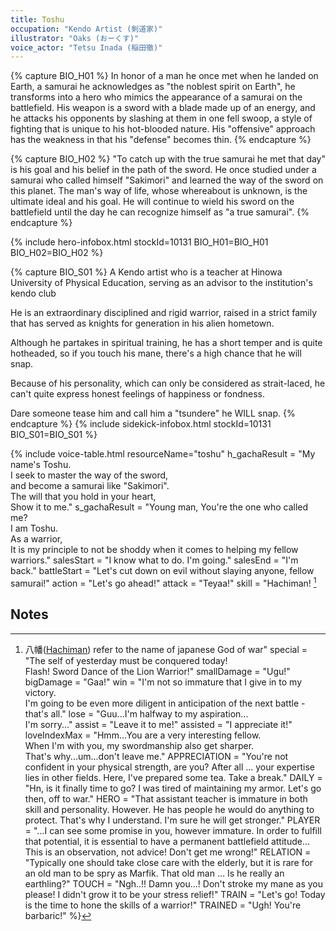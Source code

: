 ```yaml
---
title: Toshu
occupation: "Kendo Artist (剣道家)"
illustrator: "Oaks (おーくす)"
voice_actor: "Tetsu Inada (稲田徹)"
---
```


{% capture BIO_H01 %}
In honor of a man he once met when he landed on Earth, a samurai he acknowledges as "the noblest spirit on Earth", he transforms into a hero who mimics the appearance of a samurai on the battlefield.
His weapon is a sword with a blade made up of an energy, and he attacks his opponents by slashing at them in one fell swoop, a style of fighting that is unique to his hot-blooded nature.
His "offensive" approach has the weakness in that his "defense" becomes thin.
{% endcapture %}

{% capture BIO_H02 %}
"To catch up with the true samurai he met that day" is his goal and his belief in the path of the sword.
He once studied under a samurai who called himself "Sakimori" and learned the way of the sword on this planet.
The man's way of life, whose whereabout is unknown, is the ultimate ideal and his goal.
He will continue to wield his sword on the battlefield until the day he can recognize himself as "a true samurai".
{% endcapture %}

{% include hero-infobox.html stockId=10131 BIO_H01=BIO_H01 BIO_H02=BIO_H02 %}

{% capture BIO_S01 %}
A Kendo artist who is a teacher at Hinowa University of Physical Education, serving as an advisor to the institution's kendo club

He is an extraordinary disciplined and rigid warrior, raised in a strict family that has served as knights for generation in his alien hometown.

Although he partakes in spiritual training, he has a short temper and is quite hotheaded, so if you touch his mane, there's a high chance that he will snap.

Because of his personality, which can only be considered as strait-laced, he can't quite express honest feelings of happiness or fondness.

Dare someone tease him and call him a "tsundere" he WILL snap.
{% endcapture %}
{% include sidekick-infobox.html stockId=10131 BIO_S01=BIO_S01 %}

{% include voice-table.html resourceName="toshu"
h_gachaResult = "My name's Toshu.<br>I seek to master the way of the sword,<br>and become a samurai like &quot;Sakimori&quot;.<br>The will that you hold in your heart,<br>Show it to me."
s_gachaResult = "Young man, You're the one who called me?<br>I am Toshu.<br>As a warrior,<br>It is my principle to not be shoddy when it comes to helping my fellow warriors."
salesStart = "I know what to do. I'm going."
salesEnd = "I'm back."
battleStart = "Let's cut down on evil without slaying anyone, fellow samurai!"
action = "Let's go ahead!"
attack = "Teyaa!"
skill = "Hachiman! [^1]

[^1]: 八幡([Hachiman](https://en.wikipedia.org/wiki/Hachiman)) refer to the name of japanese God of war"
special = "The self of yesterday must be conquered today!<br>Flash! Sword Dance of the Lion Warrior!"
smallDamage = "Ugu!"
bigDamage = "Gaa!"
win = "I'm not so immature that I give in to my victory.<br>I'm going to be even more diligent in anticipation of the next battle - that's all."
lose = "Guu...I'm halfway to my aspiration...<br>I'm sorry..."
assist = "Leave it to me!"
assisted = "I appreciate it!"
loveIndexMax = "Hmm…You are a very interesting fellow.<br>When I'm with you, my swordmanship also get sharper.<br>That's why...um...don't leave me."
APPRECIATION = "You're not confident in your physical strength, are you?  After all ... your expertise lies in other fields. Here, I've prepared some tea. Take a break."
DAILY = "Hn, is it finally time to go?  I was tired of maintaining my armor.  Let's go then, off to war."
HERO = "That assistant teacher is immature in both skill and personality.  However.  He has people he would do anything to protect.  That's why I understand.  I'm sure he will get stronger."
PLAYER = "…I can see some promise in you, however immature.  In order to fulfill that potential, it is essential to have a permanent battlefield attitude… This is an observation, not advice!  Don't get me wrong!"
RELATION = "Typically one should take close care with the elderly, but it is rare for an old man to be spry as Marfik.  That old man ... Is he really an earthling?"
TOUCH = "Ngh..!! Damn you...! Don't stroke my mane as you please! I didn't grow it to be your stress relief!"
TRAIN = "Let's go! Today is the time to hone the skills of a warrior!"
TRAINED = "Ugh! You're barbaric!"
%}

## Notes
